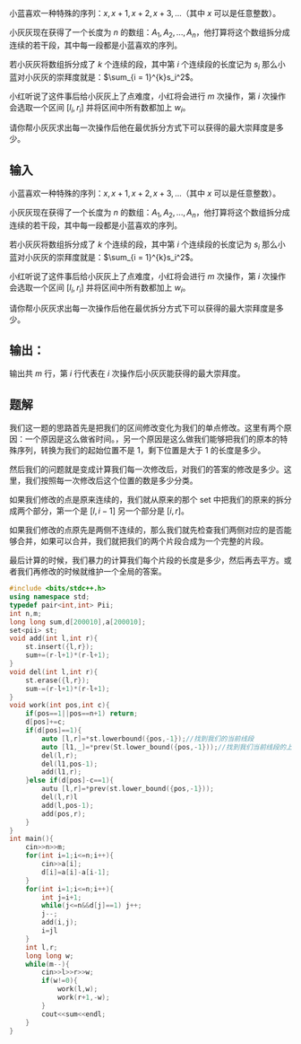 小蓝喜欢一种特殊的序列：$x,x+1,x+2,x+3,...$（其中 $x$ 可以是任意整数）。  
  
小灰灰现在获得了一个长度为 $n$ 的数组：$A_1, A_2,..., A_n$，他打算将这个数组拆分成连续的若干段，其中每一段都是小蓝喜欢的序列。  
  
若小灰灰将数组拆分成了 $k$ 个连续的段，其中第 $i$ 个连续段的长度记为 $s_i$ 那么小蓝对小灰灰的崇拜度就是：$\sum_{i = 1}^{k}s_i^2$。  
  
小红听说了这件事后给小灰灰上了点难度，小红将会进行 $m$ 次操作，第 $i$ 次操作会选取一个区间 $[l_i, r_i]$ 并将区间中所有数都加上 $w_i$。  
  
请你帮小灰灰求出每一次操作后他在最优拆分方式下可以获得的最大崇拜度是多少。

## 输入
小蓝喜欢一种特殊的序列：$x,x+1,x+2,x+3,...$（其中 $x$ 可以是任意整数）。  
  
小灰灰现在获得了一个长度为 $n$ 的数组：$A_1, A_2,..., A_n$，他打算将这个数组拆分成连续的若干段，其中每一段都是小蓝喜欢的序列。  
  
若小灰灰将数组拆分成了 $k$ 个连续的段，其中第 $i$ 个连续段的长度记为 $s_i$ 那么小蓝对小灰灰的崇拜度就是：$\sum_{i = 1}^{k}s_i^2$。  
  
小红听说了这件事后给小灰灰上了点难度，小红将会进行 $m$ 次操作，第 $i$ 次操作会选取一个区间 $[l_i, r_i]$ 并将区间中所有数都加上 $w_i$。  
  
请你帮小灰灰求出每一次操作后他在最优拆分方式下可以获得的最大崇拜度是多少。

## 输出：
输出共 $m$ 行，第 $i$ 行代表在 $i$ 次操作后小灰灰能获得的最大崇拜度。

## 题解
我们这一题的思路首先是把我们的区间修改变化为我们的单点修改。这里有两个原因：一个原因是这么做省时间。，另一个原因是这么做我们能够把我们的原本的特殊序列，转换为我们的起始位置不是 1，剩下位置是大于 1 的长度是多少。

然后我们的问题就是变成计算我们每一次修改后，对我们的答案的修改是多少。这里，我们按照每一次修改后这个位置的数是多少分类。

如果我们修改的点是原来连续的，我们就从原来的那个 set 中把我们的原来的拆分成两个部分，第一个是 $[l,i-1]$ 另一个部分是 $[i,r]$。

如果我们修改的点原先是两侧不连续的，那么我们就先检查我们两侧对应的是否能够合并，如果可以合并，我们就把我们的两个片段合成为一个完整的片段。

最后计算的时候，我们暴力的计算我们每个片段的长度是多少，然后再去平方。或者我们再修改的时候就维护一个全局的答案。
```cpp
#include <bits/stdc++.h>
using namespace std;
typedef pair<int,int> Pii;
int n,m;
long long sum,d[200010],a[200010];
set<pii> st;
void add(int l,int r){
	st.insert({l,r});
	sum+=(r-l+1)*(r-l+1);
}
void del(int l,int r){
	st.erase({l,r});
	sum-=(r-l+1)*(r-l+1);
}
void work(int pos,int c){
	if(pos==1||pos==n+1) return;
	d[pos]+=c;
	if(d[pos]==1){
		auto [l,r]=*st.lowerbound({pos,-1});//找到我们的当前线段
		auto [l1,_]=*prev(St.lower_bound({pos,-1}));//找到我们当前线段的上一段 
		del(l,r);
		del(l1,pos-1);
		add(l1,r); 
	}else if(d[pos]-c==1){
		autu [l,r]=*prev(st.lower_bound({pos,-1}));
		del(l,r)l
		add(l,pos-1);
		add(pos,r);
	}
}
int main(){
	cin>>n>>m;
	for(int i=1;i<=n;i++){
		cin>>a[i];
		d[i]=a[i]-a[i-1];
	}
	for(int i=1;i<=n;i++){
		int j=i+1;
		while(j<=n&&d[j]==1) j++;
		j--;
		add(i,j);
		i=jl
	}
	int l,r;
	long long w;
	while(m--){
		cin>>l>>r>>w;
		if(w!=0){
			work(l,w);
			work(r+1,-w);
		}
		cout<<sum<<endl;
	}
}
```